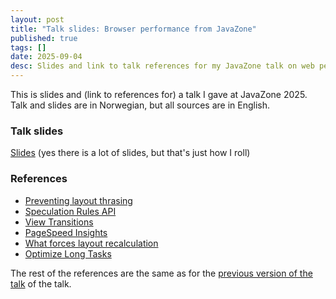 ```yaml
---
layout: post
title: "Talk slides: Browser performance from JavaZone"
published: true
tags: []
date: 2025-09-04
desc: Slides and link to talk references for my JavaZone talk on web performance
---
```


This is slides and (link to references for) a talk I gave at JavaZone 2025. Talk and slides are in Norwegian, but all sources are in English. 

### Talk slides

[Slides](/assets/media/browser-perf-jz.pdf) (yes there is a lot of slides, but that's just how I roll)

### References

- [Preventing layout thrasing](https://wilsonpage.uk/preventing-layout-thrashing/)
- [Speculation Rules API](https://developer.mozilla.org/en-US/docs/Web/API/Speculation_Rules_API)
- [View Transitions](https://developer.mozilla.org/en-US/docs/Web/API/ViewTransition)
- [PageSpeed Insights](https://pagespeed.web.dev/analysis/https-tv-nrk-no/8k2whu3a4i?form_factor=desktop)
- [What forces layout recalculation](https://gist.github.com/paulirish/5d52fb081b3570c81e3a)
- [Optimize Long Tasks](https://web.dev/articles/optimize-long-tasks#what-is-task)

The rest of the references are the same as for the [previous version of the talk](/web/2025/05/23/talk-notes-web-performance-deep-dive.html) of the talk.
